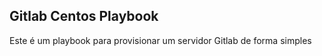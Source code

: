 ## Gitlab Centos Playbook

Este é um playbook para provisionar um servidor Gitlab de forma simples

